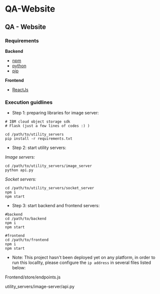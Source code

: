 # QA-Website

## QA - Website

### Requirements

**Backend**
 
* [npm](https://phoenixnap.com/kb/install-node-js-npm-on-windows)
* [python](https://www.python.org/)
* [pip](https://pypi.org/project/pip/)

**Frontend**

* [ReactJs](https://reactjs.org/docs/getting-started.html)



### Execution guidlines

* Step 1: preparing libraries for image server:
 
 ```
 # IBM cloud object storage sdk
 # Flask (just a few lines of codes :) )
 
 cd /path/to/utility_servers
 pip install -r requirements.txt

 ```
 
* Step 2: start utility servers:

*Image servers:*
 
```
cd /path/to/utility_servers/image_server
python api.py
```

*Socket servers:*


```
cd /path/to/utility_servers/socket_server
npm i
npm start
```

* Step 3: start backend and frontend servers:

```
#backend
cd /path/to/backend
npm i
npm start

#frontend
cd /path/to/frontend
npm i
npm start
```

* Note: This project hasn't been deployed yet on any platform, in order to run this locallty, please configure the `ip address` in several files listed below:

 Frontend/store/endpoints.js
 
 utility_servers/image-server/api.py 

